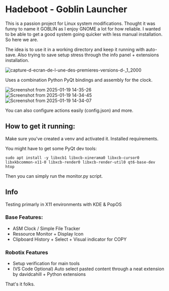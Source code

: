 # Hadeboot - Goblin Launcher

This is a passion project for Linux system modifications. 
Thought it was funny to name it GOBLIN as I enjoy GNOME a lot for how reliable. 
I wanted to be able to get a good system going quicker with less manual installation. So here we are. 

The idea is to use it in a working directory and keep it running with auto-save. 
Also trying to save setup stress through the info panel + extensions installation. 

![capture-d-ecran-de-l-une-des-premieres-versions-d-_1_2000](https://github.com/user-attachments/assets/a6bd4685-b01d-4b15-9c66-e4ec1415ae23)

Uses a combination Python PyQt bindings and assembly for the clock. 

![Screenshot from 2025-01-19 14-35-26](https://github.com/user-attachments/assets/65a4da2f-6e09-4e38-8aac-f88f1ac37a67)
![Screenshot from 2025-01-19 14-34-45](https://github.com/user-attachments/assets/a1cbccbe-9ee9-4dd0-af94-0a924efcb7be)
![Screenshot from 2025-01-19 14-34-07](https://github.com/user-attachments/assets/bd940ca0-9754-4a69-a8df-8b5e987c069c)

You can also configure actions easily (config.json) and more.

How to get it running:
---

Make sure you've created a venv and activated it. 
Installed requirements.

You might have to get some PyQt dev tools:

    sudo apt install -y libxcb1 libxcb-xinerama0 libxcb-cursor0 libxkbcommon-x11-0 libxcb-render0 libxcb-render-util0 qt6-base-dev htop

Then you can simply run the monitor.py script. 

Info
---

Testing primarly in X11 environments with KDE & PopOS

### Base Features:

- ASM Clock / Simple File Tracker
- Ressource Monitor + Display Icon
- Clipboard History + Select + Visual indicator for COPY

### Robotix Features
- Setup verification for main tools
- (VS Code Optional) Auto select pasted content through a neat extension by davidcahill + Python extensions


That's it folks. 

